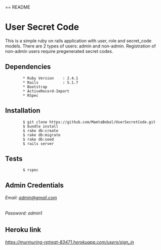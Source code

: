 == README

# User Secret Code

This is a simple ruby on rails application with user, role and secret_code models.
There are 2 types of users: admin and non-admin. Registration of non-admin users require pregenerated secret codes.

## Dependencies
            * Ruby Version    : 2.4.1
            * Rails           : 5.1.7
            * Bootstrap
            * ActiveRecord-Import
            * RSpec

## Installation
            $ git clone https://github.com/MamtaBobal/UserSecretCode.git
            $ bundle install
            $ rake db:create
            $ rake db:migrate
            $ rake db:seed
            $ rails server

## Tests
            $ rspec

## Admin Credentials
###### Email: admin@gmail.com
###### Password: admin1

## Heroku link
###### https://murmuring-retreat-83471.herokuapp.com/users/sign_in
